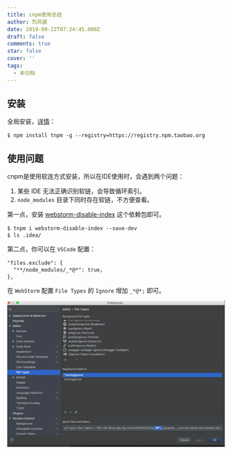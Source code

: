```yaml
---
title: cnpm使用总结
author: 烈风裘
date: 2019-09-22T07:24:45.000Z
draft: false
comments: true
star: false
cover: ''
tags: 
  - 未归档
---
```


## 安装

全局安装，[详情](https://npm.taobao.org)：

```
$ npm install tnpm -g --registry=https://registry.npm.taobao.org
```



## 使用问题

cnpm是使用软连方式安装，所以在IDE使用时，会遇到两个问题：

1. 某些 IDE 无法正确识别软链，会导致循环索引。
2. `node_modules` 目录下同时存在软链，不方便查看。

第一点，安装 [webstorm-disable-index](https://www.npmjs.com/package/webstorm-disable-index) 这个依赖包即可。

```
$ tnpm i webstorm-disable-index --save-dev
$ ls .idea/
```

第二点，你可以在 `VSCode` 配置：

```
"files.exclude": {
  "**/node_modules/_*@*": true,
},
```

在 `WebStorm` 配置 `File Types` 的 `Ignore` 增加 `_*@*;` 即可。

![](webstorm_ignore.49004433.png)









